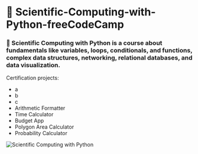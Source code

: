 # 📖 Scientific-Computing-with-Python-freeCodeCamp
### 👣 Scientific Computing with Python is a course about fundamentals like variables, loops, conditionals, and functions, complex data structures, networking, relational databases, and data visualization.

Certification projects:
* a
* b
* c
* Arithmetic Formatter
* Time Calculator
* Budget App
* Polygon Area Calculator
* Probability Calculator

![Scientific Computing with Python](https://github.com/IC-XC/Scientific-Computing-with-Python-freeCodeCamp/assets/86513555/4fd7f206-3e60-4e15-be50-329d71f64d69)
